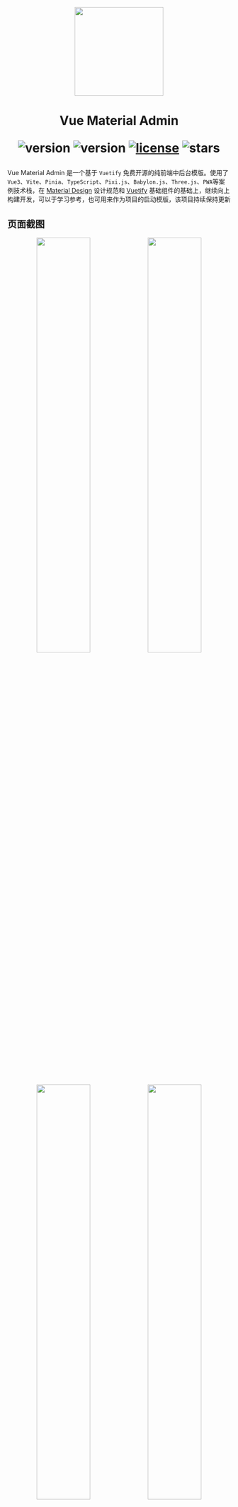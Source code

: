 <p align="center">
  <img width="200" src="https://gitee.com/chenhuajie/vue-material-admin/raw/master/src/assets/admin-logo.png">
</p>

<h1 align="center">
    Vue Material Admin
<div align="center">


![version](https://img.shields.io/badge/Vue-3.x-blue.svg)
![version](https://img.shields.io/badge/Vite-4.x-green.svg)
[![license](https://img.shields.io/github/license/kailong321200875/vue-element-plus-admin.svg)](LICENSE)
![stars](https://img.shields.io/github/stars/armomu/vue-material-admin.svg?style=social&label=Stars)

</div>

</h1>


Vue Material Admin 是一个基于 `Vuetify` 免费开源的纯前端中后台模版。使用了`Vue3`、`Vite`、`Pinia`、`TypeScript`、`Pixi.js`、`Babylon.js`、`Three.js`、`PWA`等案例技术栈，在 [Material Design](https://m3.material.io/) 设计规范和 [Vuetify](https://vuetifyjs.com/zh-Hans/) 基础组件的基础上，继续向上构建开发，可以于学习参考，也可用来作为项目的启动模版，该项目持续保持更新


## 页面截图

<p align="center">
  <img width="49%" src="https://github.com/armomu/vue-material-admin/raw/master/src/assets/tesla.png">
  <img width="49%" src="https://github.com/armomu/vue-material-admin/raw/master/src/assets/smart_house.png">
  <img width="49%" src="https://github.com/armomu/vue-material-admin/raw/master/src/assets/babylonjs.png">
  <img width="49%" src="https://github.com/armomu/vue-material-admin/raw/master/src/assets/edit_layer.png">
</p>

## 预览地址
-   [https://chenhuajie.gitee.io/vue-material-admin](https://chenhuajie.gitee.io/vue-material-admin/)

> ⚠️如果你是第二次打开左下角弹出更新提示的时候按f12清除一下缓存硬性重新加载一下吧！那个PWA缓存搞不定，代码已经删了但是还是会有缓存

## TODO
1. 特斯拉仪表盘
    - ✅ 高德地图轨迹回放
    - ❌ 轨迹播放速度修复
2. 智能家居控制中心组件
    - ✅ Apexcharts
    - ✅ 滑块控制器
    - ✅ 滑块控制器增加鼠标滑动
    - ✅ 音乐播放器UI
    - ❌ 播放音频
    - ✅ 360度全景图预览
4. [Three.js](https://chenhuajie.gitee.io/vue-material-admin/#/graphics/three-js)
    - ✅ 360度全景图预览
    - ✅ 动态导入glb、gltf三维模型
    - ❌ 全景图陀螺仪重力感应(不搞，直接用Babylonjs XR相机即可)
5. [Babylon.js](https://github.com/armomu/ergoudan) 
    - ✅ 物理引擎
    - ✅ 角色控制器
    - ✅ 上下楼梯
    - ✅ 上下坡
6. [Pixi.js](https://chenhuajie.gitee.io/vue-material-admin/#/graphics/pixijs) 
    - ✅ 小鱼自动移动算法
    - ❌ 小鱼获取新位置后旋转对应角度方向
    - ✅ 射击撒网
7. 页面拖拽编辑
    - ✅ 元素大小调整、组件拖拽、顺序拖拽、显示删除
    - ✅ 右键菜单
    - ❌ 属性、事件编辑
    - ❌ 标尺
    - ❌ 缩放
8. 高德地图
    - ✅ 高德地图轨迹回放
    - ✅ 镜头跟踪动画
    - ❌ GeoJSON
9. 权限
    - ❌ 角色权限
    - ❌ 按钮权限
10. 适配
    - ✅ 夜间模式
    - ❌ 主题颜色动态修改
    - ❌ 适配移动设备

## 本地开发

> ⚠️本地开发需要 `nodejs` 14.18+以上版本，

```
# 克隆项目
git clone https://github.com/armomu/vue-material-admin.git

# 打开文件目录
cd vue-material-admin

# 安装依赖
npm install

# 本地运行
npm run dev

```

